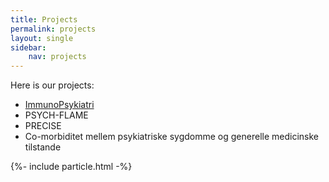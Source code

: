 ```yaml
---
title: Projects
permalink: projects
layout: single
sidebar:
    nav: projects
---
```

Here is our projects:  
- [ImmunoPsykiatri](immuno_psykiatri)
- PSYCH-FLAME
- PRECISE  
- Co-morbiditet mellem psykiatriske sygdomme og generelle medicinske tilstande



<script></script>
{%- include particle.html -%}
<script>   
      particlesJS.load('particles-js', '/Page/assets/particlesjs.json', function() {
        console.log('callback - particles.js config loaded');
      })
      particlesJS.load('particles-js1', '/Page/assets/particlesjs.json', function() {
       console.log('callback - particles.js config loaded');
      })
</script>

<div class="imageright" id="particles-js"></div>
<div id="particles-js1" class="imageleft"></div>  
